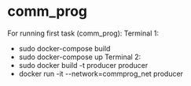 # comm_prog


For running first task (comm_prog):
Terminal 1:
* sudo docker-compose build 
* sudo docker-compose up
Terminal 2:
* sudo docker build -t producer producer
* docker run -it --network=commprog_net producer

